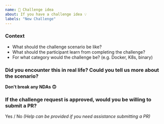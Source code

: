 ```yaml
---
name: 🧩 Challenge idea
about: If you have a challenge idea 💡
labels: "New Challenge"
---
```


### Context

-   What should the challenge scenario be like?
-   What should the participant learn from completing the challenge?
-   For what category would the challenge be? (e.g. Docker, K8s, binary)

### Did you encounter this in real life? Could you tell us more about the scenario?

**Don't break any NDAs 🙃**

### If the challenge request is approved, would you be willing to submit a PR?

Yes / No _(Help can be provided if you need assistance submitting a PR)_
